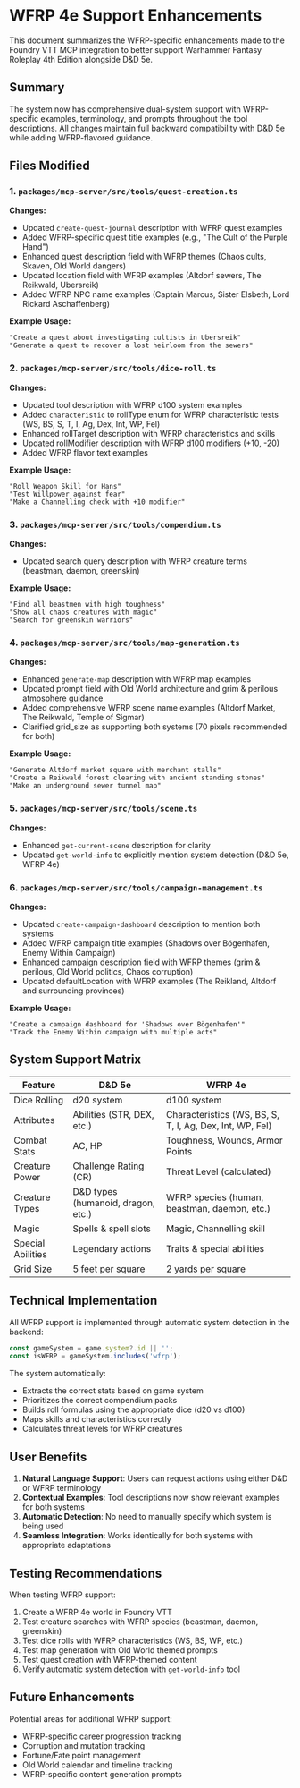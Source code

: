 # WFRP 4e Support Enhancements

This document summarizes the WFRP-specific enhancements made to the Foundry VTT MCP integration to better support Warhammer Fantasy Roleplay 4th Edition alongside D&D 5e.

## Summary

The system now has comprehensive dual-system support with WFRP-specific examples, terminology, and prompts throughout the tool descriptions. All changes maintain full backward compatibility with D&D 5e while adding WFRP-flavored guidance.

## Files Modified

### 1. `packages/mcp-server/src/tools/quest-creation.ts`
**Changes:**
- Updated `create-quest-journal` description with WFRP quest examples
- Added WFRP-specific quest title examples (e.g., "The Cult of the Purple Hand")
- Enhanced quest description field with WFRP themes (Chaos cults, Skaven, Old World dangers)
- Updated location field with WFRP examples (Altdorf sewers, The Reikwald, Ubersreik)
- Added WFRP NPC name examples (Captain Marcus, Sister Elsbeth, Lord Rickard Aschaffenberg)

**Example Usage:**
```
"Create a quest about investigating cultists in Ubersreik"
"Generate a quest to recover a lost heirloom from the sewers"
```

### 2. `packages/mcp-server/src/tools/dice-roll.ts`
**Changes:**
- Updated tool description with WFRP d100 system examples
- Added `characteristic` to rollType enum for WFRP characteristic tests (WS, BS, S, T, I, Ag, Dex, Int, WP, Fel)
- Enhanced rollTarget description with WFRP characteristics and skills
- Updated rollModifier description with WFRP d100 modifiers (+10, -20)
- Added WFRP flavor text examples

**Example Usage:**
```
"Roll Weapon Skill for Hans"
"Test Willpower against fear"
"Make a Channelling check with +10 modifier"
```

### 3. `packages/mcp-server/src/tools/compendium.ts`
**Changes:**
- Updated search query description with WFRP creature terms (beastman, daemon, greenskin)

**Example Usage:**
```
"Find all beastmen with high toughness"
"Show all chaos creatures with magic"
"Search for greenskin warriors"
```

### 4. `packages/mcp-server/src/tools/map-generation.ts`
**Changes:**
- Enhanced `generate-map` description with WFRP map examples
- Updated prompt field with Old World architecture and grim & perilous atmosphere guidance
- Added comprehensive WFRP scene name examples (Altdorf Market, The Reikwald, Temple of Sigmar)
- Clarified grid_size as supporting both systems (70 pixels recommended for both)

**Example Usage:**
```
"Generate Altdorf market square with merchant stalls"
"Create a Reikwald forest clearing with ancient standing stones"
"Make an underground sewer tunnel map"
```

### 5. `packages/mcp-server/src/tools/scene.ts`
**Changes:**
- Enhanced `get-current-scene` description for clarity
- Updated `get-world-info` to explicitly mention system detection (D&D 5e, WFRP 4e)

### 6. `packages/mcp-server/src/tools/campaign-management.ts`
**Changes:**
- Updated `create-campaign-dashboard` description to mention both systems
- Added WFRP campaign title examples (Shadows over Bögenhafen, Enemy Within Campaign)
- Enhanced campaign description field with WFRP themes (grim & perilous, Old World politics, Chaos corruption)
- Updated defaultLocation with WFRP examples (The Reikland, Altdorf and surrounding provinces)

**Example Usage:**
```
"Create a campaign dashboard for 'Shadows over Bögenhafen'"
"Track the Enemy Within campaign with multiple acts"
```

## System Support Matrix

| Feature | D&D 5e | WFRP 4e |
|---------|--------|---------|
| Dice Rolling | d20 system | d100 system |
| Attributes | Abilities (STR, DEX, etc.) | Characteristics (WS, BS, S, T, I, Ag, Dex, Int, WP, Fel) |
| Combat Stats | AC, HP | Toughness, Wounds, Armor Points |
| Creature Power | Challenge Rating (CR) | Threat Level (calculated) |
| Creature Types | D&D types (humanoid, dragon, etc.) | WFRP species (human, beastman, daemon, etc.) |
| Magic | Spells & spell slots | Magic, Channelling skill |
| Special Abilities | Legendary actions | Traits & special abilities |
| Grid Size | 5 feet per square | 2 yards per square |

## Technical Implementation

All WFRP support is implemented through automatic system detection in the backend:

```typescript
const gameSystem = game.system?.id || '';
const isWFRP = gameSystem.includes('wfrp');
```

The system automatically:
- Extracts the correct stats based on game system
- Prioritizes the correct compendium packs
- Builds roll formulas using the appropriate dice (d20 vs d100)
- Maps skills and characteristics correctly
- Calculates threat levels for WFRP creatures

## User Benefits

1. **Natural Language Support**: Users can request actions using either D&D or WFRP terminology
2. **Contextual Examples**: Tool descriptions now show relevant examples for both systems
3. **Automatic Detection**: No need to manually specify which system is being used
4. **Seamless Integration**: Works identically for both systems with appropriate adaptations

## Testing Recommendations

When testing WFRP support:
1. Create a WFRP 4e world in Foundry VTT
2. Test creature searches with WFRP species (beastman, daemon, greenskin)
3. Test dice rolls with WFRP characteristics (WS, BS, WP, etc.)
4. Test map generation with Old World themed prompts
5. Test quest creation with WFRP-themed content
6. Verify automatic system detection with `get-world-info` tool

## Future Enhancements

Potential areas for additional WFRP support:
- WFRP-specific career progression tracking
- Corruption and mutation tracking
- Fortune/Fate point management
- Old World calendar and timeline tracking
- WFRP-specific content generation prompts
